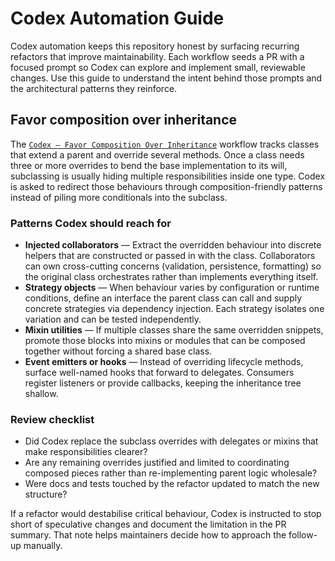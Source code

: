 # Codex Automation Guide

Codex automation keeps this repository honest by surfacing recurring refactors
that improve maintainability. Each workflow seeds a PR with a focused prompt so
Codex can explore and implement small, reviewable changes. Use this guide to
understand the intent behind those prompts and the architectural patterns they
reinforce.

## Favor composition over inheritance

The [`Codex – Favor Composition Over Inheritance`](../.github/workflows/codex-composition.yml)
workflow tracks classes that extend a parent and override several methods. Once a
class needs three or more overrides to bend the base implementation to its will,
subclassing is usually hiding multiple responsibilities inside one type. Codex is
asked to redirect those behaviours through composition-friendly patterns instead
of piling more conditionals into the subclass.

### Patterns Codex should reach for

- **Injected collaborators** — Extract the overridden behaviour into discrete
  helpers that are constructed or passed in with the class. Collaborators can own
  cross-cutting concerns (validation, persistence, formatting) so the original
  class orchestrates rather than implements everything itself.
- **Strategy objects** — When behaviour varies by configuration or runtime
  conditions, define an interface the parent class can call and supply concrete
  strategies via dependency injection. Each strategy isolates one variation and
  can be tested independently.
- **Mixin utilities** — If multiple classes share the same overridden snippets,
  promote those blocks into mixins or modules that can be composed together
  without forcing a shared base class.
- **Event emitters or hooks** — Instead of overriding lifecycle methods, surface
  well-named hooks that forward to delegates. Consumers register listeners or
  provide callbacks, keeping the inheritance tree shallow.

### Review checklist

- Did Codex replace the subclass overrides with delegates or mixins that make
  responsibilities clearer?
- Are any remaining overrides justified and limited to coordinating composed
  pieces rather than re-implementing parent logic wholesale?
- Were docs and tests touched by the refactor updated to match the new structure?

If a refactor would destabilise critical behaviour, Codex is instructed to stop
short of speculative changes and document the limitation in the PR summary. That
note helps maintainers decide how to approach the follow-up manually.
